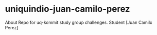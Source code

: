 # uniquindio-juan-camilo-perez
About Repo for uq-kommit study group challenges. Student [Juan Camilo Perez]

